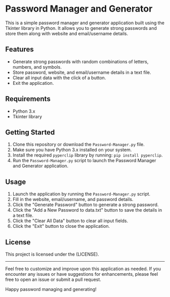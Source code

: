 # Password Manager and Generator

This is a simple password manager and generator application built using the Tkinter library in Python. It allows you to generate strong passwords and store them along with website and email/username details.

## Features

- Generate strong passwords with random combinations of letters, numbers, and symbols.
- Store password, website, and email/username details in a text file.
- Clear all input data with the click of a button.
- Exit the application.

## Requirements

- Python 3.x
- Tkinter library

## Getting Started

1. Clone this repository or download the `Password-Manager.py` file.
2. Make sure you have Python 3.x installed on your system.
3. Install the required `pyperclip` library by running: `pip install pyperclip`.
4. Run the `Password-Manager.py` script to launch the Password Manager and Generator application.

## Usage

1. Launch the application by running the `Password-Manager.py` script.
2. Fill in the website, email/username, and password details.
3. Click the "Generate Password" button to generate a strong password.
4. Click the "Add a New Password to data.txt" button to save the details in a text file.
5. Click the "Clear All Data" button to clear all input fields.
6. Click the "Exit" button to close the application.


## License

This project is licensed under the (LICENSE).

---

Feel free to customize and improve upon this application as needed. If you encounter any issues or have suggestions for enhancements, please feel free to open an issue or submit a pull request.

Happy password managing and generating!
